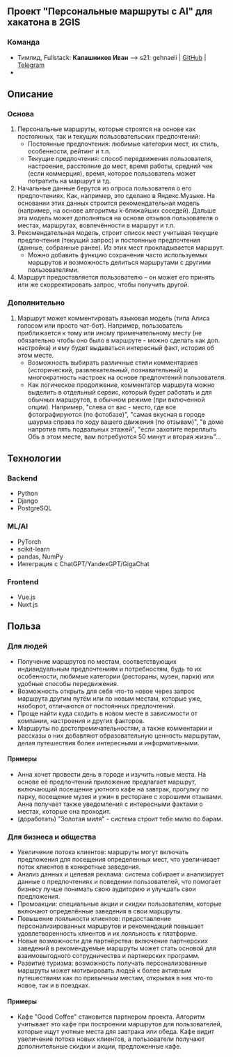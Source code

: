 ## Проект "Персональные маршруты с AI" для хакатона в 2GIS

### Команда
- Тимлид, Fullstack: **Калашников Иван** –> s21: gehnaeli | [GitHub](https://github.com/Steindvart) | [Telegram](https://t.me/ivank_t)
-

## Описание
### Основа

1. Персональные маршруты, которые строятся на основе как постоянных, так и текущих пользовательских предпочтений:
    - Постоянные предпочтения: любимые категории мест, их стиль, особенности, рейтинг и т.п.
    - Текущие предпочтения: способ передвижения пользователя, настроение, расстояние до мест, время работы, средний чек (если коммерция), время, которое пользователь может потратить на маршрут и тд.
2. Начальные данные берутся из опроса пользователя о его предпочтениях. Как, например, это сделано в Яндекс.Музыке. На основании этих данных строится рекомендательная модель (например, на основе алгоритмы k-ближайших соседей). Дальше эта модель может дополняться на основе отзывов пользователя о местах, маршрутах, вовлечённости в маршрут и т.п.
3. Рекомендательная модель, строит список мест учитывая текущие предпочтения (текущий запрос) и постоянные предпочтения (данные, собранные ранее). Из этих мест прокладывается маршрут.
    - Можно добавить функцию сохранения часто используемых маршрутов и возможность делиться маршрутами с другими пользователями.
4. Маршрут предоставляется пользователю – он может его принять или же скорректировать запрос, чтобы получить другой.

### Дополнительно

1. Маршрут может комментировать языковая модель (типа Алиса голосом или просто чат-бот). Например, пользователь приближается к тому или иному примечательному месту (не обязательно чтобы оно было в маршруте - можно сделать как доп. настройка) и ему будет выдаваться интересный факт, история об этом месте.
   - Возможность выбирать различные стили комментариев (исторический, развлекательный, познавательный) и многократность настроек на основе предпочтений пользователя.
   - Как логическое продолжение, комментатор маршрута можно выделить в отдельный сервис, который будет работать и для обычных маршрутов, в обычном режиме (при включенной опции). Например, "слева от вас - место, где все фотографируются (по фотобазе)", "самая вкусная в городе шаурма справа по ходу вашего движения (по отзывам)", "в доме напротив пять подвальных этажей", "если захотите переплыть Обь в этом месте, вам потребуются 50 минут и вторая жизнь"...

## Технологии
### Backend
- Python
- Django
- PostgreSQL

### ML/AI
- PyTorch
- scikit-learn
- pandas, NumPy
- Интеграция с ChatGPT/YandexGPT/GigaChat

### Frontend
- Vue.js
- Nuxt.js

## Польза
### Для людей
- Получение маршрутов по местам, соответствующих индивидуальным предпочтениям и потребностям, будь то их особенности, любимые категории (рестораны, музеи, парки) или удобные способы передвижения.
- Возможность открыть для себя что-то новое через запрос маршрута другим путём или по новым местам, которые уже, наоборот, отличаются от постоянных предпочтений.
- Проще найти куда сходить в новом месте в зависимости от компании, настроения и других факторов.
- Маршруты по достопремичательностям, а также комментарии и рассказы о них добавляют образовательную ценность маршрутам, делая путешествия более интересными и информативными.

#### Примеры
- Анна хочет провести день в городе и изучить новые места. На основе её предпочтений приложение предлагает маршрут, включающий посещение уютного кафе на завтрак, прогулку по парку, посещение музея и ужин в ресторане с хорошими отзывами. Анна получает также уведомления с интересными фактами о местах, которые она проходит.
- (доработать) "Золотая миля" - система строит тебе милю по барам.

### Для бизнеса и общества
- Увеличение потока клиентов: маршруты могут включать предложения для посещения определенных мест, что увеличивает поток клиентов в конкретные заведения.
- Анализ данных и целевая реклама: система собирает и анализирует данные о предпочтениях и поведении пользователей, что помогает бизнесу лучше понимать свою аудиторию и улучшать свои предложения.
- Промоакции: специальные акции и скидки пользователям, которые включают определённые заведения в свои маршруты.
- Повышение лояльности клиентов: предоставление персонализированных маршрутов и рекомендаций повышает удовлетворенность клиентов и их лояльность к платформе.
- Новые возможности для партнёрства: включение партнерских заведений в рекомендуемые маршруты может стать основой для взаимовыгодного сотрудничества и партнерских программ.
- Развитие туризма: возможность получать персонализованные маршруты может мотивировать людей к более активным путешествиям как по привычным местам, открывая в них что-то новое, так и в поездках.

#### Примеры
- Кафе "Good Coffee" становится партнером проекта. Алгоритм учитывает это кафе при построении маршрутов для пользователей, которые ищут уютные места для завтрака или обеда. Кафе видит увеличение потока новых клиентов, а пользователи получают дополнительные скидки и акции, предложенные кафе.

